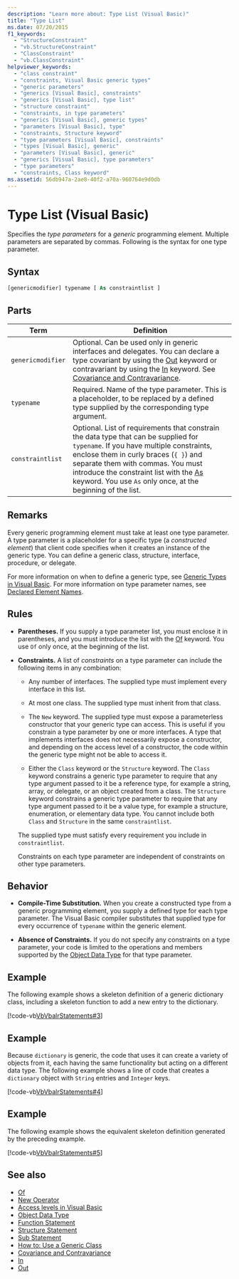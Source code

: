 ```yaml
---
description: "Learn more about: Type List (Visual Basic)"
title: "Type List"
ms.date: 07/20/2015
f1_keywords:
  - "StructureConstraint"
  - "vb.StructureConstraint"
  - "ClassConstraint"
  - "vb.ClassConstraint"
helpviewer_keywords:
  - "class constraint"
  - "constraints, Visual Basic generic types"
  - "generic parameters"
  - "generics [Visual Basic], constraints"
  - "generics [Visual Basic], type list"
  - "structure constraint"
  - "constraints, in type parameters"
  - "generics [Visual Basic], generic types"
  - "parameters [Visual Basic], type"
  - "constraints, Structure keyword"
  - "type parameters [Visual Basic], constraints"
  - "types [Visual Basic], generic"
  - "parameters [Visual Basic], generic"
  - "generics [Visual Basic], type parameters"
  - "type parameters"
  - "constraints, Class keyword"
ms.assetid: 56db947a-2ae8-40f2-a70a-960764e9d0db
---
```

# Type List (Visual Basic)

Specifies the *type parameters* for a *generic* programming element. Multiple parameters are separated by commas. Following is the syntax for one type parameter.

## Syntax

```vb
[genericmodifier] typename [ As constraintlist ]
```

## Parts

|Term|Definition|
|---|---|
|`genericmodifier`|Optional. Can be used only in generic interfaces and delegates. You can declare a type covariant by using the [Out](../modifiers/out-generic-modifier.md) keyword or contravariant by using the [In](../modifiers/in-generic-modifier.md) keyword. See [Covariance and Contravariance](../../programming-guide/concepts/covariance-contravariance/index.md).|
|`typename`|Required. Name of the type parameter. This is a placeholder, to be replaced by a defined type supplied by the corresponding type argument.|
|`constraintlist`|Optional. List of requirements that constrain the data type that can be supplied for `typename`. If you have multiple constraints, enclose them in curly braces (`{ }`) and separate them with commas. You must introduce the constraint list with the [As](as-clause.md) keyword. You use `As` only once, at the beginning of the list.|

## Remarks

Every generic programming element must take at least one type parameter. A type parameter is a placeholder for a specific type (a *constructed element*) that client code specifies when it creates an instance of the generic type. You can define a generic class, structure, interface, procedure, or delegate.

For more information on when to define a generic type, see [Generic Types in Visual Basic](../../programming-guide/language-features/data-types/generic-types.md). For more information on type parameter names, see [Declared Element Names](../../programming-guide/language-features/declared-elements/declared-element-names.md).

## Rules

- **Parentheses.** If you supply a type parameter list, you must enclose it in parentheses, and you must introduce the list with the [Of](of-clause.md) keyword. You use `Of` only once, at the beginning of the list.

- **Constraints.** A list of *constraints* on a type parameter can include the following items in any combination:

  - Any number of interfaces. The supplied type must implement every interface in this list.

  - At most one class. The supplied type must inherit from that class.

  - The `New` keyword. The supplied type must expose a parameterless constructor that your generic type can access. This is useful if you constrain a type parameter by one or more interfaces. A type that implements interfaces does not necessarily expose a constructor, and depending on the access level of a constructor, the code within the generic type might not be able to access it.

  - Either the `Class` keyword or the `Structure` keyword. The `Class` keyword constrains a generic type parameter to require that any type argument passed to it be a reference type, for example a string, array, or delegate, or an object created from a class. The `Structure` keyword constrains a generic type parameter to require that any type argument passed to it be a value type, for example a structure, enumeration, or elementary data type. You cannot include both `Class` and `Structure` in the same `constraintlist`.

  The supplied type must satisfy every requirement you include in `constraintlist`.

  Constraints on each type parameter are independent of constraints on other type parameters.

## Behavior

- **Compile-Time Substitution.** When you create a constructed type from a generic programming element, you supply a defined type for each type parameter. The Visual Basic compiler substitutes that supplied type for every occurrence of `typename` within the generic element.

- **Absence of Constraints.** If you do not specify any constraints on a type parameter, your code is limited to the operations and members supported by the [Object Data Type](../data-types/object-data-type.md) for that type parameter.

## Example

The following example shows a skeleton definition of a generic dictionary class, including a skeleton function to add a new entry to the dictionary.

[!code-vb[VbVbalrStatements#3](~/samples/snippets/visualbasic/VS_Snippets_VBCSharp/VbVbalrStatements/VB/Class1.vb#3)]

## Example

Because `dictionary` is generic, the code that uses it can create a variety of objects from it, each having the same functionality but acting on a different data type. The following example shows a line of code that creates a `dictionary` object with `String` entries and `Integer` keys.

[!code-vb[VbVbalrStatements#4](~/samples/snippets/visualbasic/VS_Snippets_VBCSharp/VbVbalrStatements/VB/Class1.vb#4)]

## Example

The following example shows the equivalent skeleton definition generated by the preceding example.

[!code-vb[VbVbalrStatements#5](~/samples/snippets/visualbasic/VS_Snippets_VBCSharp/VbVbalrStatements/VB/Class1.vb#5)]

## See also

- [Of](of-clause.md)
- [New Operator](../operators/new-operator.md)
- [Access levels in Visual Basic](../../programming-guide/language-features/declared-elements/access-levels.md)
- [Object Data Type](../data-types/object-data-type.md)
- [Function Statement](function-statement.md)
- [Structure Statement](structure-statement.md)
- [Sub Statement](sub-statement.md)
- [How to: Use a Generic Class](../../programming-guide/language-features/data-types/how-to-use-a-generic-class.md)
- [Covariance and Contravariance](../../programming-guide/concepts/covariance-contravariance/index.md)
- [In](../modifiers/in-generic-modifier.md)
- [Out](../modifiers/out-generic-modifier.md)
